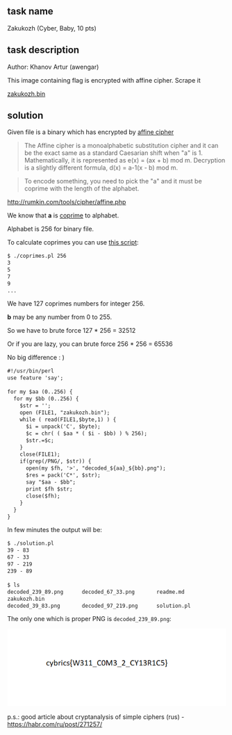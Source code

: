 ## task name
Zakukozh (Cyber, Baby, 10 pts) 

## task description
Author: Khanov Artur (awengar)

This image containing flag is encrypted with affine cipher. Scrape it

[zakukozh.bin](https://github.com/c00c00r00c00/writeups/blob/master/CyBRICS%20CTF%20Quals%202019/zakukozh/zakukozh.bin)

## solution
Given file is a binary which has encrypted by [affine cipher](https://en.wikipedia.org/wiki/Affine_cipher)


>The Affine cipher is a monoalphabetic substitution cipher and it can be the exact same as a standard Caesarian shift when "a" is 1. Mathematically, it is represented as e(x) = (ax + b) mod m. Decryption is a slightly different formula, d(x) = a-1(x - b) mod m.

>To encode something, you need to pick the "a" and it must be coprime with the length of the alphabet. 

http://rumkin.com/tools/cipher/affine.php

We know that **a** is [coprime](https://en.wikipedia.org/wiki/Coprime_integers) to alphabet.

Alphabet is 256 for binary file.

To calculate coprimes you can use [this script](https://github.com/c00c00r00c00/scripts/tree/master/coprimes):
```
$ ./coprimes.pl 256
3
5
7
9
...
```
We have 127 coprimes numbers for integer 256.

**b** may be any number from 0 to 255.

So we have to brute force 127 * 256 = 32512

Or if you are lazy, you can brute force 256 * 256 = 65536

No big difference : )

```
#!/usr/bin/perl
use feature 'say';

for my $aa (0..256) {
  for my $bb (0..256) {
    $str = '';
    open (FILE1, "zakukozh.bin"); 
    while ( read(FILE1,$byte,1) ) {
      $i = unpack('C', $byte);
      $c = chr( ( $aa * ( $i - $bb) ) % 256);
      $str.=$c;
    }
    close(FILE1);
    if(grep(/PNG/, $str)) {
      open(my $fh, '>', "decoded_${aa}_${bb}.png");
      $res = pack('C*', $str);
      say "$aa - $bb";
      print $fh $str;
      close($fh);
    }
  }
}
```

In few minutes the output will be:
```
$ ./solution.pl
39 - 83
67 - 33
97 - 219
239 - 89

$ ls
decoded_239_89.png      decoded_67_33.png       readme.md               zakukozh.bin
decoded_39_83.png       decoded_97_219.png      solution.pl
```

The only one which is proper PNG is `decoded_239_89.png`:

![flag](decoded_239_89.png)

p.s.: good article about cryptanalysis of simple ciphers (rus) - https://habr.com/ru/post/271257/
